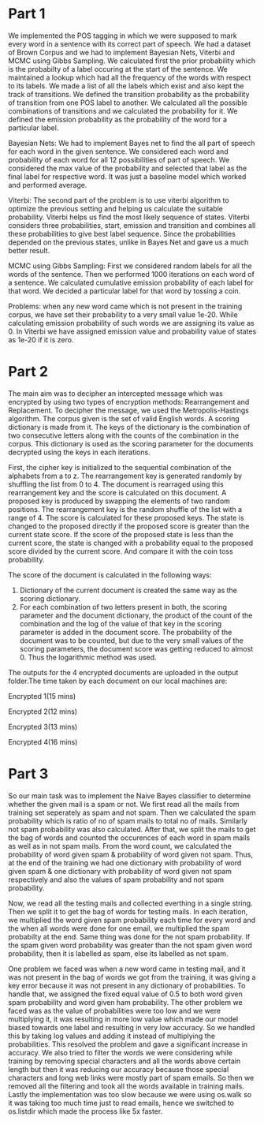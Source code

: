 # Part 1

We implemented the POS tagging in which we were supposed to mark every word in a sentence with its correct part of speech. We had a dataset of Brown Corpus and we had to implement Bayesian Nets, Viterbi and MCMC using Gibbs Sampling. 
We calculated first the prior probability which is the probabilty of a label occuring at the start of the sentence. We maintained a lookup which had all the frequency of the words with respect to its labels. We made a list of all the labels which exist and also kept the track of transitions. We defined the transition probability as the probability of transition from one POS label to another. We calculated all the possible combinations of transitions and we calculated the probability for it. We defined the emission probability as the probability of the word for a particular label. 

Bayesian Nets: 
We had to implement Bayes net to find the all part of speech for each word in the given sentence. We considered each word and probability of each word for all 12 possibilities of part of speech. We considered the max value of the probability and selected that label as the final label for respective word. It was just a baseline model which worked and performed average.

Viterbi:
The second part of the problem is to use viterbi algorithm to optimize the previous setting and helping us calculate the suitable probability.  Viterbi helps us find the most likely sequence of states. Viterbi considers three probabilities, start, emission and transition and combines all these probabilities to give best label sequence. Since the probabilities depended on the previous states, unlike in Bayes Net and gave us a much better result. 

MCMC using Gibbs Sampling:
First we considered random labels for all the words of the sentence. Then we performed 1000 iterations on each word of a sentence. We calculated cumulative emission probability of each label for that word. We decided a particular label for that word by tossing a coin.

Problems:
when any new word came which is not present in the training corpus, we have set their probability to a very small value 1e-20. While calculating emission probability of such words we are assigning its value as 0. In Viterbi we have assigned emission value and probability value of states as 1e-20 if it is zero.

# Part 2

The main aim was to decipher an intercepted message which was encrypted by using two types of encryption methods: Rearrangement and Replacement. To decipher the message, we used the Metropolis-Hastings algorithm.
The corpus given is the set of valid English words. A scoring dictionary is made from it. The keys of the dictionary is the combination of two consecutive letters along with the counts of the combination in the corpus. This dictionary is used as the scoring parameter for the documents decrypted using the keys in each iterations.

First, the cipher key is initialized to the sequential combination of the alphabets from a to z. The rearrangement key is generated randomly by shuffling the list from 0 to 4. The document is rearraged using this rearrangement key and the score is calculated on this document. A proposed key is produced by swapping the elements of two random positions. The rearrangement key is the random shuffle of the list with a range of 4. The score is calculated for these proposed keys. 
The state is changed to the proposed directly if the proposed score is greater than the current state score. If the score of the proposed state is less than the current score, the state is changed with a probability equal to the proposed score divided by the current score. And compare it with the coin toss probability. 

The score of the document is calculated in the following ways:
1.	Dictionary of the current document is created the same way as the scoring dictionary.
2.	For each combination of two letters present in both, the scoring parameter and the document dictionary, the product of the count of the combination and the log of the value of that key in the scoring parameter is added in the document score.
The probability of the document was to be counted, but due to the very small values of the scoring parameters, the document score was getting reduced to almost 0. Thus the logarithmic method was used.

The outputs for the 4 encrypted documents are uploaded in the output folder.The time taken by each document on our local machines are:  

Encrypted 1(15 mins)

Encrypted 2(12 mins)

Encrypted 3(13 mins)

Encrypted 4(16 mins)

# Part 3
So our main task was to implement the Naive Bayes classifier to determine whether the given mail is a spam or not. We first read all the mails from training set seperately as spam and not spam. Then we calculated the spam probability which is ratio of no of spam mails to total no of mails. Similarly not spam probability was also calculated. After that, we split the mails to get the bag of words and counted the occurences of each word in spam mails as well as in not spam mails. From the word count, we calculated the probability of word given spam & probability of word given not spam. Thus, at the end of the training we had one dictionary with probability of word given spam & one dictionary with probability of word given not spam respectively and also the values of spam probability and not spam probability.

Now, we read all the testing mails and collected everthing in a single string. Then we split it to get the bag of words for testing mails. In each iteration, we multiplied the word given spam probability each time for every word and the when all words were done for one email, we multiplied the spam probabilty at the end. Same thing was done for the not spam probability. If the spam given word probability was greater than the not spam given word probability, then it is labelled as spam, else its labelled as not spam.

One problem we faced was when a new word came in testing mail, and it was not present in the bag of words we got from the training, it was giving a key error because it was not present in any dictionary of probabilities. To handle that, we assigned the fixed equal value of 0.5 to both word given spam probability and word given ham probability. The other problem we faced was as the value of probabilities were too low and we were multiplying it, it was resulting in more low value which made our model biased towards one label and resulting in very low accuracy. So we handled this by taking log values and adding it instead of multiplying the probabilities. This resolved the problem and gave a significant increase in accuracy. We also tried to filter the words we were considering while training by removing special characters and all the words above certain length but then it was reducing our accuracy because those special characters and long web links were mostly part of spam emails. So then we removed all the filtering and took all the words available in training mails. Lastly the implementation was too slow because we were using os.walk so it was taking too much time just to read emails, hence we switched to os.listdir which made the process like 5x faster. 
